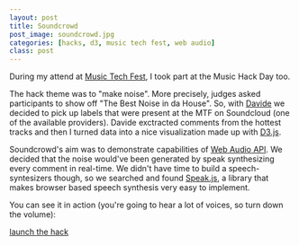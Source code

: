 ```yaml
---
layout: post
title: Soundcrowd
post_image: soundcrowd.jpg
categories: [hacks, d3, music tech fest, web audio]
class: post
---
```


During my attend at [Music Tech Fest](http://musictechfest.org), I took part at the Music Hack Day too.

The hack theme was to "make noise". 
More precisely, judges asked participants to show off "The Best Noise in da House".
So, with [Davide](http://twitter.com/tanototo) we decided to pick up 
labels that were present at the MTF on Soundcloud (one of the available providers).
Davide exctracted comments from the hottest tracks and then I turned data into
a nice visualization made up with [D3.js](http://d3js.org).

Soundcrowd's aim was to demonstrate capabilities of [Web Audio API](https://developer.mozilla.org/en-US/docs/Web_Audio_API). 
We decided that the noise would've been generated by speak synthesizing every comment in real-time.
We didn't have time to build a speech-syntesizers though, so we searched and found [Speak.js](https://github.com/mattytemple/speak-js), a library
that makes browser based speech synthesis very easy to implement.

You can see it in action (you're going to hear a lot of voices, so turn down the volume):

<a class="btn" href="http://bit.ly/17xPMwv">launch the hack</a>